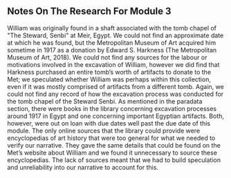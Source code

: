 ## Notes On The Research For Module 3

William was originally found in a shaft associated with the tomb chapel of "The Steward, Senbi" at Meir, Egypt. We could not find an approximate date at which he was found, but the Metropolitan Museum of Art acquired him sometime in 1917 as a donation by Edward S. Harkness (The Metropolitan Museum of Art, 2018). We could not find any sources for the labour or motivations involved in the excavation of William, however we did find that Harkness purchased an entire tomb’s worth of artifacts to donate to the Met; we speculated whether William was perhaps within this collection, even if it was mostly comprised of artifacts from a different tomb. Again, we could not find any record of how the excavation process was conducted for the tomb chapel of the Steward Senbi. As mentioned in the paradata section, there were books in the library concerning excavation processes around 1917 in Egypt and one concerning important Egyptian artifacts. Both, however, were out on loan with due dates well past the due date of this module. The only online sources that the library could provide were encyclopedias of art history that were too general for what we needed to verify our narrative. They gave the same details that could be found on the Met’s website about William and we found it unnecessary to source these encyclopedias. The lack of sources meant that we had to build speculation and unreliability into our narrative to account for this.
